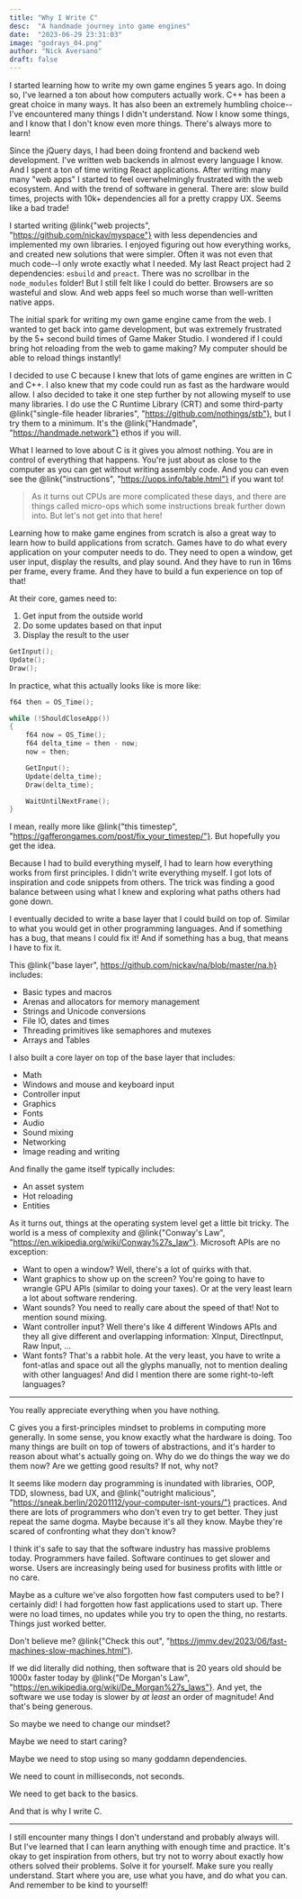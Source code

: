 ```yaml
---
title: "Why I Write C"
desc:  "A handmade journey into game engines"
date:  "2023-06-29 23:31:03"
image: "godrays_04.png"
author: "Nick Aversano"
draft: false
---
```


I started learning how to write my own game engines 5 years ago.
In doing so, I've learned a ton about how computers actually work.
C++ has been a great choice in many ways.
It has also been an extremely humbling choice--I've encountered many things I didn't understand.
Now I know some things, and I know that I don't know even more things.
There's always more to learn!

Since the jQuery days, I had been doing frontend and backend web development.
I've written web backends in almost every language I know.
And I spent a ton of time writing React applications.
After writing many many "web apps" I started to feel overwhelmingly frustrated with the web ecosystem.
And with the trend of software in general.
There are: slow build times, projects with 10k+ dependencies all for a pretty crappy UX. Seems like a bad trade!

I started writing @link{"web projects", "https://github.com/nickav/myspace"} with less dependencies and implemented my own libraries.
I enjoyed figuring out how everything works, and created new solutions that were simpler.
Often it was not even that much code--I only wrote exactly what I needed.
My last React project had 2 dependencies: `esbuild` and `preact`.
There was no scrollbar in the `node_modules` folder!
But I still felt like I could do better.
Browsers are so wasteful and slow.
And web apps feel so much worse than well-written native apps.

The initial spark for writing my own game engine came from the web.
I wanted to get back into game development, but was extremely frustrated by the 5+ second build times of Game Maker Studio.
I wondered if I could bring hot reloading from the web to game making?
My computer should be able to reload things instantly!

I decided to use C because I knew that lots of game engines are written in C and C++.
I also knew that my code could run as fast as the hardware would allow.
I also decided to take it one step further by not allowing myself to use many libraries.
I do use the C Runtime Library (CRT) and some third-party @link{"single-file header libraries", "https://github.com/nothings/stb"}, but I try them to a minimum.
It's the @link{"Handmade", "https://handmade.network"} ethos if you will.

What I learned to love about C is it gives you almost nothing.
You are in control of everything that happens.
You're just about as close to the computer as you can get without writing assembly code.
And you can even see the @link{"instructions", "https://uops.info/table.html"} if you want to!

> As it turns out CPUs are more complicated these days, and there are things called micro-ops which some instructions break further down into. But let's not get into that here!

Learning how to make game engines from scratch is also a great way to learn
how to build applications from scratch.
Games have to do what every application on your computer needs to do. They need to open a window, get user input, display the results, and play sound.
And they have to run in 16ms per frame, every frame.
And they have to build a fun experience on top of that!

At their core, games need to:

1. Get input from the outside world
2. Do some updates based on that input
3. Display the result to the user

```c
GetInput();
Update();
Draw();
```

In practice, what this actually looks like is more like:

```c
f64 then = OS_Time();

while (!ShouldCloseApp())
{
    f64 now = OS_Time();
    f64 delta_time = then - now;
    now = then;

    GetInput();
    Update(delta_time);
    Draw(delta_time);

    WaitUntilNextFrame();
}
```

I mean, really more like @link{"this timestep", "https://gafferongames.com/post/fix_your_timestep/"}. But hopefully you get the idea.

Because I had to build everything myself, I had to learn how everything works from first principles.
I didn't write everything myself. I got lots of inspiration and code snippets from others.
The trick was finding a good balance between using what I knew and exploring what paths others had gone down.

I eventually decided to write a base layer that I could build on top of.
Similar to what you would get in other programming languages.
And if something has a bug, that means I could fix it!
And if something has a bug, that means I have to fix it.

This @link{"base layer", https://github.com/nickav/na/blob/master/na.h} includes:
- Basic types and macros
- Arenas and allocators for memory management
- Strings and Unicode conversions
- File IO, dates and times
- Threading primitives like semaphores and mutexes
- Arrays and Tables

I also built a core layer on top of the base layer that includes:
- Math
- Windows and mouse and keyboard input
- Controller input
- Graphics
- Fonts
- Audio
- Sound mixing
- Networking
- Image reading and writing

And finally the game itself typically includes:
- An asset system
- Hot reloading
- Entities

As it turns out, things at the operating system level get a little bit tricky.
The world is a mess of complexity and @link{"Conway's Law", "https://en.wikipedia.org/wiki/Conway%27s_law"}.
Microsoft APIs are no exception:

- Want to open a window? Well, there's a lot of quirks with that.
- Want graphics to show up on the screen? You're going to have to wrangle GPU APIs (similar to doing your taxes). Or at the very least learn a lot about software rendering.
- Want sounds? You need to really care about the speed of that! Not to mention sound mixing.
- Want controller input? Well there's like 4 different Windows APIs and they all give different and overlapping information: XInput, DirectInput, Raw Input, ...
- Want fonts? That's a rabbit hole. At the very least, you have to write a font-atlas and space out all the glyphs manually, not to mention dealing with other languages! And did I mention there are some right-to-left languages?

---

You really appreciate everything when you have nothing.

C gives you a first-principles mindset to problems in computing more generally.
In some sense, you know exactly what the hardware is doing.
Too many things are built on top of towers of abstractions, and it's harder to reason about what's actually going on.
Why do we do things the way we do them now?
Are we getting good results?
If not, why not?

It seems like modern day programming is inundated with libraries, OOP, TDD, slowness, bad UX, and @link{"outright malicious", "https://sneak.berlin/20201112/your-computer-isnt-yours/"} practices.
And there are lots of programmers who don't even try to get better.
They just repeat the same dogma. Maybe because it's all they know. Maybe they're scared of confronting what they don't know?

I think it's safe to say that the software industry has massive problems today.
Programmers have failed.
Software continues to get slower and worse.
Users are increasingly being used for business profits with little or no care.

Maybe as a culture we've also forgotten how fast computers used to be?
I certainly did!
I had forgotten how fast applications used to start up.
There were no load times, no updates while you try to open the thing, no restarts.
Things just worked better.

Don't believe me? @link{"Check this out", "https://jmmv.dev/2023/06/fast-machines-slow-machines.html"}.

If we did literally did nothing, then software that is 20 years old should be 1000x faster today by @link{"De Morgan's Law", "https://en.wikipedia.org/wiki/De_Morgan%27s_laws"}.
And yet, the software we use today is slower by _at least_ an order of magnitude!
And that's being generous.

So maybe we need to change our mindset?

Maybe we need to start caring?

Maybe we need to stop using so many goddamn dependencies.

We need to count in milliseconds, not seconds.

We need to get back to the basics.

And that is why I write C.

---

I still encounter many things I don't understand and probably always will.
But I've learned that I can learn anything with enough time and practice.
It's okay to get inspiration from others, but try not to worry about exactly how others solved their problems.
Solve it for yourself.
Make sure you really understand.
Start where you are, use what you have, and do what you can.
And remember to be kind to yourself!


